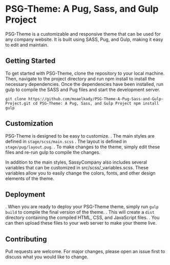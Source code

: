 # PSG-Theme: A Pug, Sass, and Gulp Project
PSG-Theme is a customizable and responsive theme that can be used for any company website. It is built using SASS, Pug, and Gulp, making it easy to edit and maintain.

## Getting Started
To get started with PSG-Theme, clone the repository to your local machine. Then, navigate to the project directory and run npm install to install the necessary dependencies. Once the dependencies have been installed, run gulp to compile the SASS and Pug files and start the development server.

`
git clone https://github.com/moaelkady/PSG-Theme-A-Pug-Sass-and-Gulp-Project.git
cd PSG-Theme: A Pug, Sass, and Gulp Project
npm install
gulp
`

## Customization
PSG-Theme is designed to be easy to customize. 
. The main styles are defined in `stage/scss/main.scss`
. The layout is defined in `stage/pug/layout.pug`. 
. To make changes to the theme, simply edit these files and re-run gulp to compile the changes.

In addition to the main styles, SassyCompany also includes several variables that can be customized in src/scss/_variables.scss. These variables allow you to easily change the colors, fonts, and other design elements of the theme.

## Deployment
. When you are ready to deploy your PSG-Theme theme, simply run `gulp build` to compile the final version of the theme. 
. This will create a `dist` directory containing the compiled HTML, CSS, and JavaScript files. 
. You can then upload these files to your web server to make your theme live.

## Contributing
Pull requests are welcome. For major changes, please open an issue first to discuss what you would like to change.
